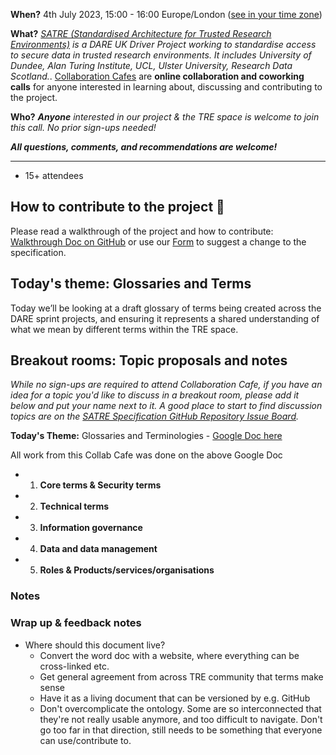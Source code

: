 **When?** 
4th July 2023, 15:00 - 16:00 Europe/London ([see in your time zone](https://arewemeetingyet.com/London/2023-07-04/15:00))

**What?** 
*[SATRE (Standardised Architecture for Trusted Research Environments)](https://medium.com/satre) is a DARE UK Driver Project working to standardise access to secure data in trusted research environments. It includes University of Dundee, Alan Turing Institute, UCL, Ulster University, Research Data Scotland.*. 
[Collaboration Cafes](https://the-turing-way.netlify.app/community-handbook/coworking/coworking-collabcafe.html) are **online collaboration and coworking calls** for anyone interested in learning about, discussing and contributing to the project.

**Who?** 
***Anyone** interested in our project & the TRE space is welcome to join this call. No prior sign-ups needed!*

***All questions, comments, and recommendations are welcome!***

---

- 15+ attendees

## How to contribute to the project :pencil: 

Please read a walkthrough of the project and how to contribute: [Walkthrough Doc on GitHub](https://github.com/sa-tre/satre-specification/blob/main/docs/Walkthrough.md) or use our [Form]() to suggest a change to the specification.

## Today's theme: Glossaries and Terms

Today we’ll be looking at a draft glossary of terms being created across the DARE sprint projects, and ensuring it represents a shared understanding of what we mean by different terms within the TRE space.


## Breakout rooms: Topic proposals and notes

*While no sign-ups are required to attend Collaboration Cafe, if you have an idea for a topic you'd like to discuss in a breakout room, please add it below and put your name next to it. A good place to start to find discussion topics are on the [SATRE Specification GitHub Repository Issue Board](https://github.com/sa-tre/satre-specification/issues).*


 **Today's Theme:** Glossaries and Terminologies - [Google Doc here](https://docs.google.com/document/d/1SJ6CJG8yHzsvtU7MyzdNOF_S0fZVJb_i/edit)

 All work from this Collab Cafe was done on the above Google Doc

* 1. **Core terms & Security terms**
* 2. **Technical terms**
* 3. **Information governance**
* 4. **Data and data management**
* 5. **Roles & Products/services/organisations**
 


### Notes

### Wrap up & feedback notes
- Where should this document live?
    - Convert the word doc with a website, where everything can be cross-linked etc.
    - Get general agreement from across TRE community that terms make sense
    - Have it as a living document that can be versioned by e.g. GitHub
    - Don't overcomplicate the ontology. Some are so interconnected that they're not really usable anymore, and too difficult to navigate. Don't go too far in that direction, still needs to be something that everyone can use/contribute to.
    